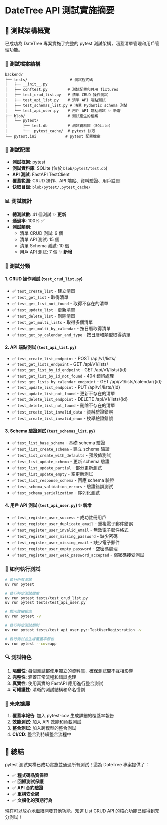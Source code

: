 # DateTree API 測試實施摘要

## 🧪 測試架構概覽

已成功為 DateTree 專案實施了完整的 pytest 測試架構，涵蓋清單管理和用戶管理功能。

### 📁 測試檔案結構

```text
backend/
├── tests/                   # 測試程式碼
│   ├── __init__.py
│   ├── conftest.py         # 測試配置和共用 fixtures
│   ├── test_crud_list.py   # 清單 CRUD 操作測試
│   ├── test_api_list.py    # 清單 API 端點測試
│   ├── test_schemas_list.py # 清單 Pydantic schema 測試
│   └── test_api_user.py    # 用戶 API 端點測試 ✨ 新增
├── blob/                   # 測試產生的檔案
│   └── pytest/
│       ├── test.db         # 測試資料庫 (SQLite)
│       └── .pytest_cache/  # pytest 快取
└── pytest.ini             # pytest 配置檔案
```

### 🔧 測試配置

- **測試框架**: pytest
- **測試資料庫**: SQLite (位於 `blob/pytest/test.db`)
- **API 測試**: FastAPI TestClient
- **覆蓋範圍**: CRUD 操作、API 端點、資料驗證、用戶註冊
- **快取目錄**: `blob/pytest/.pytest_cache/`

### 📊 測試統計

- **總測試數**: 41 個測試 ✨ **更新**
- **通過率**: 100% ✅
- **測試類別**:
  - 清單 CRUD 測試: 9 個
  - 清單 API 測試: 15 個
  - 清單 Schema 測試: 10 個
  - 用戶 API 測試: 7 個 ✨ **新增**

### 🧩 測試分類

#### 1. CRUD 操作測試 (`test_crud_list.py`)

- ✅ `test_create_list` - 建立清單
- ✅ `test_get_list` - 取得清單
- ✅ `test_get_list_not_found` - 取得不存在的清單
- ✅ `test_update_list` - 更新清單
- ✅ `test_delete_list` - 刪除清單
- ✅ `test_get_multi_lists` - 取得多個清單
- ✅ `test_get_multi_by_calendar` - 按日曆取得清單
- ✅ `test_get_by_calendar_and_type` - 按日曆和類型取得清單

#### 2. API 端點測試 (`test_api_list.py`)

- ✅ `test_create_list_endpoint` - POST /api/v1/lists/
- ✅ `test_get_lists_endpoint` - GET /api/v1/lists/
- ✅ `test_get_list_by_id_endpoint` - GET /api/v1/lists/{id}
- ✅ `test_get_list_by_id_not_found` - 404 錯誤處理
- ✅ `test_get_lists_by_calendar_endpoint` - GET /api/v1/lists/calendar/{id}
- ✅ `test_update_list_endpoint` - PUT /api/v1/lists/{id}
- ✅ `test_update_list_not_found` - 更新不存在的清單
- ✅ `test_delete_list_endpoint` - DELETE /api/v1/lists/{id}
- ✅ `test_delete_list_not_found` - 刪除不存在的清單
- ✅ `test_create_list_invalid_data` - 資料驗證錯誤
- ✅ `test_create_list_invalid_enum` - 枚舉驗證錯誤

#### 3. Schema 驗證測試 (`test_schemas_list.py`)

- ✅ `test_list_base_schema` - 基礎 schema 驗證
- ✅ `test_list_create_schema` - 建立 schema 驗證
- ✅ `test_list_create_with_defaults` - 預設值測試
- ✅ `test_list_update_schema` - 更新 schema 驗證
- ✅ `test_list_update_partial` - 部分更新測試
- ✅ `test_list_update_empty` - 空更新測試
- ✅ `test_list_response_schema` - 回應 schema 驗證
- ✅ `test_schema_validation_errors` - 驗證錯誤測試
- ✅ `test_schema_serialization` - 序列化測試

#### 4. 用戶 API 測試 (`test_api_user.py`) ✨ **新增**

- ✅ `test_register_user_success` - 成功註冊用戶
- ✅ `test_register_user_duplicate_email` - 重複電子郵件錯誤
- ✅ `test_register_user_invalid_email` - 無效電子郵件格式
- ✅ `test_register_user_missing_password` - 缺少密碼
- ✅ `test_register_user_missing_email` - 缺少電子郵件
- ✅ `test_register_user_empty_password` - 空密碼處理
- ✅ `test_register_user_weak_password_accepted` - 弱密碼接受測試

### 🚀 如何執行測試

```bash
# 執行所有測試
uv run pytest

# 執行特定測試檔案
uv run pytest tests/test_crud_list.py
uv run pytest tests/test_api_user.py

# 顯示詳細輸出
uv run pytest -v

# 執行特定測試類別
uv run pytest tests/test_api_user.py::TestUserRegistration -v

# 執行測試並生成覆蓋率報告
uv run pytest --cov=app
```

### 🔍 測試特色

1. **隔離性**: 每個測試都使用獨立的資料庫，確保測試間不互相影響
2. **完整性**: 涵蓋正常流程和錯誤處理
3. **真實性**: 使用真實的 FastAPI 應用進行整合測試
4. **可維護性**: 清晰的測試結構和命名慣例

### 📝 未來擴展

1. **覆蓋率報告**: 加入 pytest-cov 生成詳細的覆蓋率報告
2. **效能測試**: 加入 API 效能和負載測試
3. **整合測試**: 加入跨模型的整合測試
4. **CI/CD**: 整合到持續整合流程中

## 🎯 總結

pytest 測試架構已成功實施並通過所有測試！這為 DateTree 專案提供了：

- ✅ **程式碼品質保證**
- ✅ **回歸測試保護**  
- ✅ **API 合約驗證**
- ✅ **重構安全網**
- ✅ **文檔化的預期行為**

現在可以放心地繼續開發其他功能，知道 List CRUD API 的核心功能已經得到充分測試！
